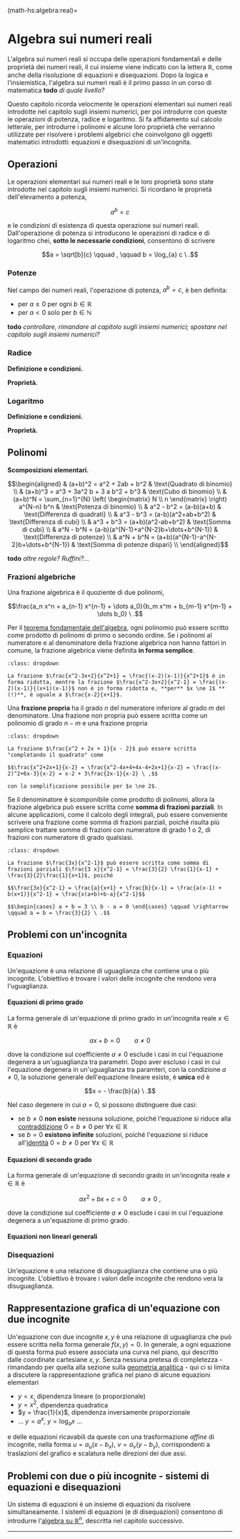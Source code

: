 <!--
```{article-info}
:author: basics
:date: "{sub-ref}`today`"
:read-time: "{sub-ref}`wordcount-minutes` min read"
```
-->

(math-hs:algebra:real)=
# Algebra sui numeri reali

L'algebra sui numeri reali si occupa delle operazioni fondamentali e delle proprietà dei numeri reali, il cui insieme viene indicato con la lettera $\mathbb{R}$, come anche della risoluzione di equazioni e disequazioni. Dopo la logica e l'insiemistica, l'algebra sui numeri reali è il primo passo in un corso di matematica **todo** *di quale livello?*

Questo capitolo ricorda velocmente le operazioni elementari sui numeri reali introdotte nel capitolo sugli insiemi numerici, per poi introdurre con queste le operazioni di potenza, radice e logaritmo. Si fa affidamento sul calcolo letterale, per introdurre i polinomi e alcune loro proprietà che verranno utilizzate per risolvere i problemi algebrici che coinvolgono gli oggetti matematici introdotti: equazioni e disequazioni di un'incognita.

## Operazioni

Le operazioni elementari sui numeri reali e le loro proprietà sono state introdotte nel capitolo sugli insiemi numerici. Si ricordano le proprietà dell'elevamento a potenza, 

$$a^b = c$$

e le condizioni di esistenza di questa operazione sui numeri reali. Dall'operazione di potenza si introducono le operazioni di radice e di logaritmo chei, **sotto le necessarie condizioni**, consentono di scrivere

$$a = \sqrt[b]{c} \qquad , \qquad b = \log_{a} c \ .$$

### Potenze

Nel campo dei numeri reali, l'operazione di potenza, $a^b = c$, è ben definita: 
- per $a \ge 0$ per ogni $b \in \mathbb{R}$
- per $a < 0$ solo per $b \in \mathbb{N}$

**todo** *controllare, rimandare al capitolo sugli insiemi numerici; spostare nel capitolo sugli insiemi numerici?*

### Radice
**Definizione e condizioni.**

**Proprietà.**


### Logaritmo
**Definizione e condizioni.**

**Proprietà.**


## Polinomi

**Scomposizioni elementari.**

$$\begin{aligned}
 & (a+b)^2 = a^2 + 2ab + b^2                           & \text{Quadrato di binomio} \\
 & (a+b)^3 = a^3 + 3a^2 b + 3 a b^2 + b^3              & \text{Cubo di binomio} \\
 & (a+b)^N = \sum_{n=1}^{N} \left( \begin{matrix} N \\ n \end{matrix} \right) a^{N-n} b^n
 & \text{Potenza di binomio} \\
 & a^2 - b^2 = (a-b)(a+b)                              & \text{Differenza di quadrati} \\
 & a^3 - b^3 = (a-b)(a^2+ab+b^2)                       & \text{Differenza di cubi} \\
 & a^3 + b^3 = (a+b)(a^2-ab+b^2)                       & \text{Somma di cubi} \\
 & a^N - b^N = (a-b)(a^{N-1}+a^{N-2}b+\dots+b^{N-1})   & \text{Differenza di potenze} \\
 & a^N + b^N = (a+b)(a^{N-1}-a^{N-2}b+\dots+b^{N-1})   & \text{Somma di potenze dispari} \\
\end{aligned}$$

**todo** *altre regole? Ruffini?...*

### Frazioni algebriche
Una frazione algebrica è il quoziente di due polinomi,

$$\frac{a_n x^n + a_{n-1} x^{n-1} + \dots a_0}{b_m x^m + b_{m-1} x^{m-1} + \dots b_0} \ .$$

Per il [teorema fondamentale dell'algebra](math-hs:precalculus:polynomials:alg-fund-thm), ogni polinomio può essere scritto come prodotto di polinomi di primo o secondo ordine. Se i polinomi al numeratore e al denominatore della frazione algebrica non hanno fattori in comune, la frazione algebrica viene definita **in forma semplice**.

```{prf:example} Frazioni algebriche semplici e non semplici
:class: dropdown

La frazione $\frac{x^2-3x+2}{x^2+1} = \frac{(x-2)(x-1)}{x^2+1}$ è in forma ridotta, mentre la frazione $\frac{x^2-3x+2}{x^2-1} = \frac{(x-2)(x-1)}{(x+1)(x-1)}$ non è in forma ridotta e, **per** $x \ne 1$ **(!)**, è uguale a $\frac{x-2}{x+1}$.

```

Una **frazione propria** ha il grado $n$ del numeratore inferiore al grado $m$ del denominatore. Una frazione non propria può essere scritta come un polinomio di grado $n-m$ e una frazione propria

```{prf:example} Frazioni non proprie
:class: dropdown

La frazione $\frac{x^2 + 2x + 1}{x - 2}$ può essere scritta "completando il quadrato" come

$$\frac{x^2+2x+1}{x-2} = \frac{x^2-4x+4+4x-4+2x+1}{x-2} = \frac{(x-2)^2+6x-3}{x-2} = x-2 + 3\frac{2x-1}{x-2} \ ,$$

con la semplificazione possibile per $x \ne 2$.

```

Se il denominatore è scomponibile come prodotto di polinomi, allora la frazione algebrica può essere scritta come **somma di frazioni parziali**. In alcune applicazioni, come il calcolo degli integrali, può essere conveniente scrivere una frazione come somma di frazioni parziali, poiché risulta più semplice trattare somme di frazioni con numeratore di grado 1 o 2, di frazioni con numeratore di grado qualsiasi.

```{prf:example} Somma di frazioni parziali
:class: dropdown

La frazione $\frac{3x}{x^2-1}$ può essere scritta come somma di frazioni parziali $\frac{3 x}{x^2-1} = \frac{3}{2} \frac{1}{x-1} + \frac{3}{2}\frac{1}{x+1}$, poiché

$$\frac{3x}{x^2-1} = \frac{a}{x+1} + \frac{b}{x-1} = \frac{a(x-1) + b(x+1)}{x^2-1} = \frac{x(a+b)+b-a}{x^2-1}$$

$$\begin{cases} a + b = 3 \\ b - a = 0 \end{cases} \qquad \rightarrow \qquad a = b = \frac{3}{2} \ .$$

```

## Problemi con un'incognita

### Equazioni
Un'equazione è una relazione di uguaglianza che contiene una o più incognite. L'obiettivo è trovare i valori delle incognite che rendono vera l'uguaglianza.

#### Equazioni di primo grado
La forma generale di un'equazione di primo grado in un'incognita reale $x \in \mathbb{R}$ è

$$a x + b = 0 \qquad a \ne 0 $$

dove la condizione sul coefficiente $a \ne 0$ esclude i casi in cui l'equazione degenera a un'uguaglianza tra parametri.
Dopo aver escluso i casi in cui l'equazione degenera in un'uguaglianza tra paramteri, con la condizione $a \ne 0$, la soluzione generale dell'equazione lineare esiste, è **unica** ed è

$$x = - \frac{b}{a} \ .$$

Nel caso degenere in cui $a = 0$, si possono distinguere due casi:
- se $b \ne 0$ **non esiste** nessuna soluzione, poiché l'equazione si riduce alla [contraddizione]() $0 = b \ne 0$ per $\forall x \in \mathbb{R}$
- se $b = 0$ **esistono infinite** soluzioni, poiché l'equazione si riduce all'[identità]() $0 = b \ne 0$ per $\forall x \in \mathbb{R}$

<!--
Si possono distinguere i casi:
- per $a \ne 0$, esiste un'**unica** soluzione $x = -\frac{b}{a}$
- per $a = 0$:
  - per $b \ne 0$ **non esiste** soluzione, poiché si ottiene la contraddizione $0 = b \ne 0$, per $\forall x \in \mathbb{R}$
  - per $b = 0$ esistono **infinite** soluzioni, poiché si ottiene l'identità $0 = 0$ per $\forall x \in \mathbb{R}$
-->

#### Equazioni di secondo grado
La forma generale di un'equazione di secondo grado in un'incognita reale $x \in \mathbb{R}$ è

$$a x^2 + b x + c = 0 \qquad a \ne 0 \ ,$$

dove la condizione sul coefficiente $a \ne 0$ esclude i casi in cui l'equazione degenera a un'equazione di primo grado.

#### Equazioni non lineari generali

### Disequazioni
Un'equazione è una relazione di disuguaglianza che contiene una o più incognite. L'obiettivo è trovare i valori delle incognite che rendono vera la disuguaglianza.

## Rappresentazione grafica di un'equazione con due incognite
Un'equazione con due incognite $x,y$ è una relazione di uguaglianza che può essere scritta nella forma generale $f(x,y) = 0$. In generale, a ogni equazione di questa forma può essere associata una curva nel piano, qui descritto dalle coordinate cartesiane $x,y$. Senza nessuna pretesa di completezza - rimandando per quella alla sezione sulla [geometria analitica](geometry:analytic) - qui ci si limita a discutere la rappresentazione grafica nel piano di alcune equazioni elementari

- $y = x$, dipendenza lineare (o proporzionale)
- $y = x^2$, dipendenza quadratica
- $y = \frac{1}{x}$, dipendenza inversamente proporzionale
- ... $y = a^x$, $y = \log_a x$ ...
<!--
- $y = a^x$
- $y = \log_a x$
- ...
-->

e delle equazioni ricavabili da queste con una trasformazione *affine* di incognite, nella forma $u = a_u (x-b_x)$, $v = a_v (y-b_y)$, corrispondenti a traslazioni del grafico e scalatura nelle direzioni dei due assi.


## Problemi con due o più incognite - sistemi di equazioni e disequazioni
Un sistema di equazioni è un insieme di equazioni da risolvere simultaneamente. I sistemi di equazioni (e di disequazioni) consentono di introdurre l'[algebra su $\mathbb{R}^n$](math-hs:algebra:real-n), descritta nel capitolo successivo. 





---

<!--
## Esercizi
1. Risolvi $ 4x + 2 = 14 $.
2. Trova l'intervallo di soluzioni per $ 3x - 7 \leq 11 $.
3. Risolvi il sistema:

$$
\begin{cases}
x - y = 3 \\
2x + y = 7
\end{cases}
$$
-->

<!--
**Numeri reali, $\mathbb{R}$**

**Operazioni con i numeri reali.**
- Somma e sottrazione
- Moltiplicazione e divisione
- Potenza
- Esponenziale e logaritmo

**Equazioni, disequazioni e sistemi di equazioni**
-->


